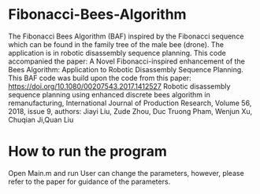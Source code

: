 # Fibonacci-Bees-Algorithm
The Fibonacci Bees Algorithm (BAF) inspired by the Fibonacci sequence which can be found in the family tree of the male bee (drone). The application is in robotic disassembly sequence planning.
This code accompanied the paper: A Novel Fibonacci-inspired enhancement of the Bees Algorithm: Application to Robotic Disassembly Sequence Planning.
This BAF code was build upon the code from this paper: https://doi.org/10.1080/00207543.2017.1412527 Robotic disassembly sequence planning using enhanced discrete bees algorithm in remanufacturing, International Journal of Production Research, Volume 56, 2018, issue 9, authors: Jiayi Liu, Zude Zhou, Duc Truong Pham, Wenjun Xu, Chuqian Ji,Quan Liu

# How to run the program
Open Main.m and run
User can change the parameters, however, please refer to the paper for guidance of the parameters. 
